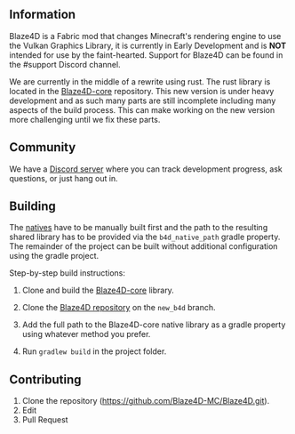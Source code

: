 ## Information 
Blaze4D is a Fabric mod that changes Minecraft's rendering engine to use the Vulkan Graphics Library, it is currently in
Early Development and is **NOT** intended for use by the faint-hearted. Support for Blaze4D can be found in the #support
Discord channel.

We are currently in the middle of a rewrite using rust. The rust library is located in the 
[Blaze4D-core](https://github.com/KilnGraphics/Blaze4D-core) repository. This new version is under heavy development
and as such many parts are still incomplete including many aspects of the build process. This can make working on the
new version more challenging until we fix these parts.

## Community
We have a [Discord server](https://discord.gg/H93wJePuWf) where you can track development progress, ask questions, or just hang out in.

## Building
The [natives](https://github.com/KilnGraphics/Blaze4D-core) have to be manually built first and the path to the resulting 
shared library has to be provided via the `b4d_native_path` gradle property. The remainder of the project can be built
without additional configuration using the gradle project.

Step-by-step build instructions:
1. Clone and build the [Blaze4D-core](https://github.com/KilnGraphics/Blaze4D-core) library.

2. Clone the [Blaze4D repository](https://github.com/KilnGraphics/Blaze4D) on the `new_b4d` branch.

3. Add the full path to the Blaze4D-core native library as a gradle property using whatever method you prefer.

4. Run ``gradlew build`` in the project folder.

## Contributing
1. Clone the repository (https://github.com/Blaze4D-MC/Blaze4D.git).
2. Edit
3. Pull Request
